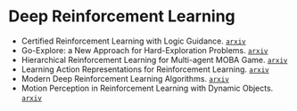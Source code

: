 # Deep Reinforcement Learning

- Certified Reinforcement Learning with Logic Guidance. [`arxiv`](https://arxiv.org/abs/1902.00778)
- Go-Explore: a New Approach for Hard-Exploration Problems. [`arxiv`](https://arxiv.org/abs/1901.10995)
- Hierarchical Reinforcement Learning for Multi-agent MOBA Game. [`arxiv`](https://arxiv.org/abs/1901.08004)
- Learning Action Representations for Reinforcement Learning. [`arxiv`](https://arxiv.org/abs/1902.00183)
- Modern Deep Reinforcement Learning Algorithms. [`arxiv`](https://arxiv.org/abs/1906.10025)
- Motion Perception in Reinforcement Learning with Dynamic Objects. [`arxiv`](https://arxiv.org/abs/1901.03162)
